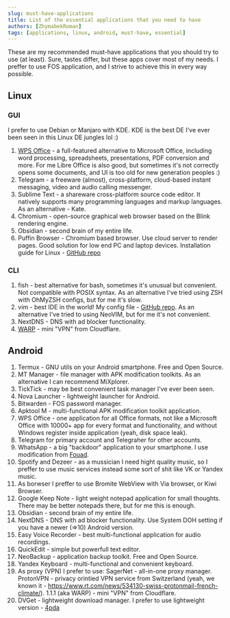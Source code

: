 ```yaml
---
slug: must-have-applications
title: List of the essential applications that you need to have
authors: [ZhymabekRoman]
tags: [applications, linux, android, must-have, essential]
---
```


These are my recommended must-have applications that you should try to use (at least). Sure, tastes differ, but these apps cover most of my needs. I preffer to use FOS application, and I strive to achieve this in every way possible.

<!--truncate-->

## Linux
### GUI
I prefer to use Debian or Manjaro with KDE. KDE is the best DE I've ever been seen in this Linux DE jungles lol :)

1. [WPS Office](https://www.wps.com/office/linux/) - a full-featured alternative to Microsoft Office, including word processing, spreadsheets, presentations, PDF conversion and more. For me Libre Office is also good, but sometimes it's not correctly opens some documents, and UI is too old for new generation peoples :)
2. Telegram - a freeware (almost), cross-platform, cloud-based instant messaging, video and audio calling messenger.
3. Sublime Text - a shareware cross-platform source code editor. It natively supports many programming languages and markup languages. As an alternative - Kate.
4. Chromium - open-source graphical web browser based on the Blink rendering engine.
5. Obsidian - second brain of my entire life.
6. Puffin Browser - Chromium based browser. Use cloud server to render pages. Good solution for low end PC and laptop devices. Installation guide for Linux - [GitHub repo](https://github.com/ZhymabekRoman/Puffin-Browser-on-Linux)

### CLI
1. fish - best alternative for bash, sometimes it's unusual but convenient. Not compatible with POSIX syntax. As an alternative I've tried using ZSH with OhMyZSH configs, but for me it's slow.
2. vim - best IDE in the world! My config file - [GitHub repo](https://github.com/ZhymabekRoman/MyVIM). As an alternative I've tried to using NeoVIM, but for me it's not convenient.
3. NextDNS - DNS with ad blocker functionality.
4. [WARP](https://developers.cloudflare.com/warp-client/) - mini "VPN" from Cloudflare.

## Android
1. Termux - GNU utils on your Android smartphone. Free and Open Source.
2. MT Manager - file manager with APK modification toolkits. As an alternative I can recommend MiXplorer.
3. TickTick - may be best convenient task manager I've ever been seen.
4. Nova Launcher - lightweight launcher for Android.
5. Bitwarden - FOS password manager.
6. Apktool M - multi-functional APK modification toolkit application.
7. WPS Office - one application for all Office formats, not like a Microsoft Office with 10000+ app for every format and functionality, and without Windows register inside application (yeah, disk space leak).
8. Telegram for primary account and Telegraher for other accounts.
9. WhatsApp - a big "backdoor" application to your smartphone. I use modification from [Fouad](http://down.fouadmods.com).
10. Spotify and Dezeer - as a mussician I need hight quality music, so I preffer to use music services instead some sort of shit like VK or Yandex music.
11. As borwser I preffer to use Bromite WebView with Via browser, or Kiwi Browser.
12. Google Keep Note - light weight notepad application for small thoughts. There may be better notepads there, but for me this is enough.
13. Obsidian - second brain of my entire life.
14. NextDNS - DNS with ad blocker functionality. Use System DOH setting if you have a newer (=>10) Android version.
15. Easy Voice Recorder - best multi-functional application for audio recordings.
16. QuickEdit - simple but powerfull text editor.
17. NeoBackup - application backup toolkit. Free and Open Source.
18. Yandex Keyboard - multi-functional and convenient keyboard.
19. As proxy (VPN) I prefer to use:
    SagerNet - all-in-one proxy manager.
    ProtonVPN - privacy orintied VPN service from Switzerland (yeah, we known it - https://www.rt.com/news/534130-swiss-protonmail-french-climate/).
    1.1.1 (aka WARP) - mini "VPN" from Cloudflare.
20. DVGet - lightweight download manager. I prefer to use lightweight version - [4pda](https://4pda.to/forum/index.php?showtopic=280941&view=findpost&p=117089212)
